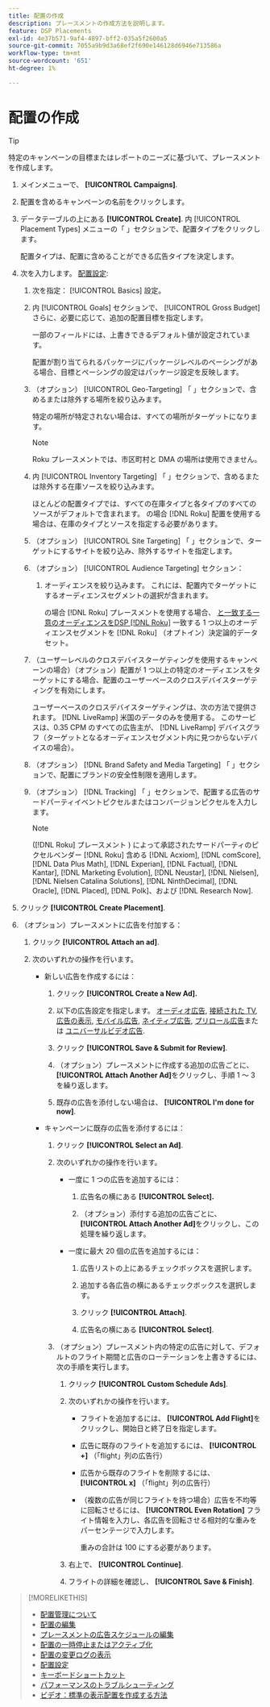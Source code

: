 ```yaml
---
title: 配置の作成
description: プレースメントの作成方法を説明します。
feature: DSP Placements
exl-id: 4e37b571-9af4-4897-bff2-035a5f2600a5
source-git-commit: 7055a9b9d3a68ef2f690e146128d6946e713586a
workflow-type: tm+mt
source-wordcount: '651'
ht-degree: 1%

---
```


# 配置の作成

>[!TIP]
>
>特定のキャンペーンの目標またはレポートのニーズに基づいて、プレースメントを作成します。

1. メインメニューで、 **[!UICONTROL Campaigns]**.

1. 配置を含めるキャンペーンの名前をクリックします。

1. データテーブルの上にある **[!UICONTROL Create]**. 内 [!UICONTROL Placement Types] メニューの「 」セクションで、配置タイプをクリックします。

   配置タイプは、配置に含めることができる広告タイプを決定します。

1. 次を入力します。 [配置設定](placement-settings.md):

   1. 次を指定： [!UICONTROL Basics] 設定。

   1. 内 [!UICONTROL Goals] セクションで、 [!UICONTROL Gross Budget] さらに、必要に応じて、追加の配置目標を指定します。

      一部のフィールドには、上書きできるデフォルト値が設定されています。

      配置が割り当てられるパッケージにパッケージレベルのペーシングがある場合、目標とペーシングの設定はパッケージ設定を反映します。

   1. （オプション） [!UICONTROL Geo-Targeting] 「 」セクションで、含めるまたは除外する場所を絞り込みます。

      特定の場所が特定されない場合は、すべての場所がターゲットになります。

      >[!NOTE]
      >
      >Roku プレースメントでは、市区町村と DMA の場所は使用できません。

   1. 内 [!UICONTROL Inventory Targeting] 「 」セクションで、含めるまたは除外する在庫ソースを絞り込みます。

      ほとんどの配置タイプでは、すべての在庫タイプと各タイプのすべてのソースがデフォルトで含まれます。 の場合 [!DNL Roku] 配置を使用する場合は、在庫のタイプとソースを指定する必要があります。

   1. （オプション） [!UICONTROL Site Targeting] 「 」セクションで、ターゲットにするサイトを絞り込み、除外するサイトを指定します。

   1. （オプション） [!UICONTROL Audience Targeting] セクション：

      1. オーディエンスを絞り込みます。 これには、配置内でターゲットにするオーディエンスセグメントの選択が含まれます。

         の場合 [!DNL Roku] プレースメントを使用する場合、 [と一致する一意のオーディエンスをDSP [!DNL Roku]](/help/dsp/inventory/roku-inventory.md) 一致する 1 つ以上のオーディエンスセグメントを [!DNL Roku] （オプトイン）決定論的データセット。
   1. （ユーザーレベルのクロスデバイスターゲティングを使用するキャンペーンの場合）（オプション）配置が 1 つ以上の特定のオーディエンスをターゲットにする場合、配置のユーザーベースのクロスデバイスターゲティングを有効にします。

      ユーザーベースのクロスデバイスターゲティングは、次の方法で提供されます。 [!DNL LiveRamp] 米国のデータのみを使用する。 このサービスは、0.35 CPM のすべての広告主が、 [!DNL LiveRamp] デバイスグラフ（ターゲットとなるオーディエンスセグメント内に見つからないデバイスの場合）。

   1. （オプション） [!DNL Brand Safety and Media Targeting] 「 」セクションで、配置にブランドの安全性制限を適用します。

   1. （オプション） [!DNL Tracking] 「 」セクションで、配置する広告のサードパーティイベントピクセルまたはコンバージョンピクセルを入力します。

      >[!NOTE]
      >
      >([!DNL Roku] プレースメント ) によって承認されたサードパーティのピクセルベンダー [!DNL Roku] 含める [!DNL Acxiom], [!DNL comScore], [!DNL Data Plus Math], [!DNL Experian], [!DNL Factual], [!DNL Kantar], [!DNL Marketing Evolution], [!DNL Neustar], [!DNL Nielsen], [!DNL Nielsen Catalina Solutions], [!DNL NinthDecimal], [!DNL Oracle], [!DNL Placed], [!DNL Polk]、および [!DNL Research Now].


1. クリック **[!UICONTROL Create Placement]**.

1. （オプション）プレースメントに広告を付加する：

   1. クリック **[!UICONTROL Attach an ad]**.

   1. 次のいずれかの操作を行います。

      * 新しい広告を作成するには：

         1. クリック **[!UICONTROL Create a New Ad].**

         1. 以下の広告設定を指定します。 [オーディオ広告](/help/dsp/campaign-management/ads/ad-settings-audio.md), [接続された TV](/help/dsp/campaign-management/ads/ad-settings-connected-tv.md), [広告の表示](/help/dsp/campaign-management/ads/ad-settings-display.md), [モバイル広告](/help/dsp/campaign-management/ads/ad-settings-mobile.md), [ネイティブ広告](/help/dsp/campaign-management/ads/ad-settings-native.md), [プリロール広告](/help/dsp/campaign-management/ads/ad-settings-pre-roll.md)または [ユニバーサルビデオ広告](/help/dsp/campaign-management/ads/ad-settings-universal-video.md).

         1. クリック **[!UICONTROL Save & Submit for Review]**.

         1. （オプション）プレースメントに作成する追加の広告ごとに、 **[!UICONTROL Attach Another Ad]**&#x200B;をクリックし、手順 1 ～ 3 を繰り返します。

         1. 既存の広告を添付しない場合は、 **[!UICONTROL I'm done for now]**.
      * キャンペーンに既存の広告を添付するには：

         1. クリック **[!UICONTROL Select an Ad]**.

         1. 次のいずれかの操作を行います。

            * 一度に 1 つの広告を追加するには：

               1. 広告名の横にある **[!UICONTROL Select].**

               1. （オプション）添付する追加の広告ごとに、 **[!UICONTROL Attach Another Ad]**&#x200B;をクリックし、この処理を繰り返します。
            * 一度に最大 20 個の広告を追加するには：

               1. 広告リストの上にあるチェックボックスを選択します。

               1. 追加する各広告の横にあるチェックボックスを選択します。

               1. クリック **[!UICONTROL Attach]**.

               1. 広告名の横にある **[!UICONTROL Select]**.
         1. （オプション）プレースメント内の特定の広告に対して、デフォルトのフライト期間と広告のローテーションを上書きするには、次の手順を実行します。

            1. クリック **[!UICONTROL Custom Schedule Ads]**.

            1. 次のいずれかの操作を行います。

               * フライトを追加するには、 **[!UICONTROL Add Flight]**&#x200B;をクリックし、開始日と終了日を指定します。

               * 広告に既存のフライトを追加するには、 **[!UICONTROL +]** （「flight」列の広告行）

               * 広告から既存のフライトを削除するには、 **[!UICONTROL x]** （「flight」列の広告行）

               * （複数の広告が同じフライトを持つ場合）広告を不均等に回転させるには、 **[!UICONTROL Even Rotation]** フライト情報を入力し、各広告を回転させる相対的な重みをパーセンテージで入力します。

                  重みの合計は 100 にする必要があります。
            1. 右上で、 **[!UICONTROL Continue]**.

            1. フライトの詳細を確認し、 **[!UICONTROL Save & Finish]**.





>[!MORELIKETHIS]
>
>* [配置管理について](placement-about.md)
>* [配置の編集](placement-edit.md)
>* [プレースメントの広告スケジュールの編集](placement-edit-ad-schedule.md)
>* [配置の一時停止またはアクティブ化](placement-pause-activate.md)
>* [配置の変更ログの表示](placement-change-log.md)
>* [配置設定](placement-settings.md)
>* [キーボードショートカット](/help/dsp/campaign-management/reports/keyboard-shortcuts.md)
>* [パフォーマンスのトラブルシューティング](/help/dsp/optimization/troubleshooting-performance.md)
>* [ビデオ：標準の表示配置を作成する方法](https://video.tv.adobe.com/v/340454)

